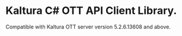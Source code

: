 # Kaltura C# OTT API Client Library.
Compatible with Kaltura OTT server version 5.2.6.13608 and above.
